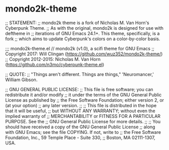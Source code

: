 # mondo2k-theme

;; STATEMENT:
;; mondo2k theme is a fork of Nicholas M. Van Horn's Cyberpunk Theme.
;; As with the original, mondo2k is designed for use with deftheme in
;; iterations of GNU Emacs 24.1+. This theme, specifically, is a fork
;; which aims to update Cyberpunk's colors on a color-by-color basis.

;;; mondo2k-theme.el // mondo2k (v1.0), a scifi theme for GNU Emacs
;; Copyright 2017: Will Clingan (https://github.com/wuz352/mondo2k-theme/)
;; Copyright 2012-2015: Nicholas M. Van Horn (https://github.com/n3mo/cyberpunk-theme.el)

;; QUOTE:
;; "Things aren't different. Things are things," 'Neuromancer,' William Gibson.

;; GNU GENERAL PUBLIC LICENSE:
;; This file is free software; you can redistribute it and/or modify
;; it under the terms of the GNU General Public License as published by
;; the Free Software Foundation; either version 2, or (at your option)
;; any later version.
;;
;; This file is distributed in the hope that it will be useful,
;; but WITHOUT ANY WARRANTY; without even the implied warranty of
;; MERCHANTABILITY or FITNESS FOR A PARTICULAR PURPOSE. See the
;; GNU General Public License for more details.
;;
;; You should have received a copy of the GNU General Public License
;; along with GNU Emacs; see the file COPYING.  If not, write to
;; the Free Software Foundation, Inc., 59 Temple Place - Suite 330,
;; Boston, MA 02111-1307, USA.
